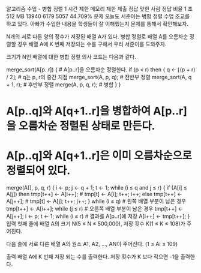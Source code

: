 알고리즘 수업 - 병합 정렬 1
시간 제한 메모리 제한 제출 정답 맞힌 사람 정답 비율
1 초 512 MB 13940 6179 5057 44.709%
문제
오늘도 서준이는 병합 정렬 수업 조교를 하고 있다. 아빠가 수업한 내용을 학생들이 잘 이해했는지 문제를 통해서 확인해보자.

N개의 서로 다른 양의 정수가 저장된 배열 A가 있다. 병합 정렬로 배열 A를 오름차순 정렬할 경우 배열 A에 K 번째 저장되는 수를 구해서 우리 서준이를 도와주자.

크기가 N인 배열에 대한 병합 정렬 의사 코드는 다음과 같다.

merge_sort(A[p..r]) { # A[p..r]을 오름차순 정렬한다.
if (p < r) then {
q <- ⌊(p + r) / 2⌋; # q는 p, r의 중간 지점
merge_sort(A, p, q); # 전반부 정렬
merge_sort(A, q + 1, r); # 후반부 정렬
merge(A, p, q, r); # 병합
}
}

# A[p..q]와 A[q+1..r]을 병합하여 A[p..r]을 오름차순 정렬된 상태로 만든다.

# A[p..q]와 A[q+1..r]은 이미 오름차순으로 정렬되어 있다.

merge(A[], p, q, r) {
i <- p; j <- q + 1; t <- 1;
while (i ≤ q and j ≤ r) {
if (A[i] ≤ A[j])
then tmp[t++] <- A[i++]; # tmp[t] <- A[i]; t++; i++;
else tmp[t++] <- A[j++]; # tmp[t] <- A[j]; t++; j++;
}
while (i ≤ q) # 왼쪽 배열 부분이 남은 경우
tmp[t++] <- A[i++];
while (j ≤ r) # 오른쪽 배열 부분이 남은 경우
tmp[t++] <- A[j++];
i <- p; t <- 1;
while (i ≤ r) # 결과를 A[p..r]에 저장
A[i++] <- tmp[t++];
}
입력
첫째 줄에 배열 A의 크기 N(5 ≤ N ≤ 500,000), 저장 횟수 K(1 ≤ K ≤ 108)가 주어진다.

다음 줄에 서로 다른 배열 A의 원소 A1, A2, ..., AN이 주어진다. (1 ≤ Ai ≤ 109)

출력
배열 A에 K 번째 저장 되는 수를 출력한다. 저장 횟수가 K 보다 작으면 -1을 출력한다.
